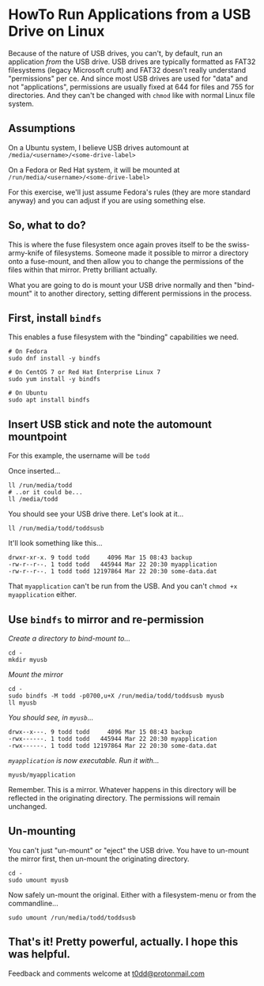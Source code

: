 # HowTo Run Applications from a USB Drive on Linux

Because of the nature of USB drives, you can't, by default, run an application
_from_ the USB drive. USB drives are typically formatted as FAT32 filesystems
(legacy Microsoft cruft) and FAT32 doesn't really understand "permissions" per
ce. And since most USB drives are used for "data" and not "applications",
permissions are usually fixed at 644 for files and 755 for directories. And
they can't be changed with `chmod` like with normal Linux file system.

## Assumptions

On a Ubuntu system, I believe USB drives automount at
`/media/<username>/<some-drive-label>`

On a Fedora or Red Hat system, it will be mounted at
`/run/media/<username>/<some-drive-label>`

For this exercise, we'll just assume Fedora's rules (they are more standard
anyway) and you can adjust if you are using something else.

## So, what to do?

This is where the fuse filesystem once again proves itself to be the
swiss-army-knife of filesystems. Someone made it possible to mirror a directory
onto a fuse-mount, and then allow you to change the permissions of the files
within that mirror. Pretty brilliant actually.

What you are going to do is mount your USB drive normally and then "bind-mount"
it to another directory, setting different permissions in the process.

## First, install `bindfs`

This enables a fuse filesystem with the "binding" capabilities we need.

```
# On Fedora
sudo dnf install -y bindfs
```

```
# On CentOS 7 or Red Hat Enterprise Linux 7
sudo yum install -y bindfs
```

```
# On Ubuntu
sudo apt install bindfs
```

## Insert USB stick and note the automount mountpoint

For this example, the username will be `todd`

Once inserted...

```
ll /run/media/todd
# ..or it could be...
ll /media/todd
```

You should see your USB drive there. Let's look at it...

```
ll /run/media/todd/toddsusb
```

It'll look something like this...

```
drwxr-xr-x. 9 todd todd     4096 Mar 15 08:43 backup
-rw-r--r--. 1 todd todd   445944 Mar 22 20:30 myapplication
-rw-r--r--. 1 todd todd 12197864 Mar 22 20:30 some-data.dat
```

That `myapplication` can't be run from the USB. And you can't `chmod +x
myapplication` either.

## Use `bindfs` to mirror and re-permission

*Create a directory to bind-mount to...*

```
cd -
mkdir myusb
```

*Mount the mirror*

```
cd -
sudo bindfs -M todd -p0700,u+X /run/media/todd/toddsusb myusb
ll myusb
```

*You should see, in `myusb`...*

```
drwx--x---. 9 todd todd     4096 Mar 15 08:43 backup
-rwx------. 1 todd todd   445944 Mar 22 20:30 myapplication
-rwx------. 1 todd todd 12197864 Mar 22 20:30 some-data.dat
```

*`myapplication` is now executable. Run it with...*

```
myusb/myapplication
```

Remember. This is a mirror. Whatever happens in this directory will be
reflected in the originating directory. The permissions will remain unchanged.


## Un-mounting

You can't just "un-mount" or "eject" the USB drive. You have to un-mount the
mirror first, then un-mount the originating directory.

```
cd -
sudo umount myusb
```

Now safely un-mount the original. Either with a filesystem-menu or from the commandline...

```
sudo umount /run/media/todd/toddsusb
```


## That's it! Pretty powerful, actually. I hope this was helpful.

Feedback and comments welcome at <t0dd@protonmail.com>

